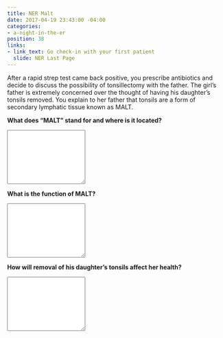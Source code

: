 ```yaml
---
title: NER Malt
date: 2017-04-19 23:43:00 -04:00
categories:
- a-night-in-the-er
position: 38
links:
- link_text: Go check-in with your first patient
  slide: NER Last Page
---
```


After a rapid strep test came back positive, you prescribe antibiotics and decide to discuss the possibility of tonsillectomy with the father. The girl’s father is extremely concerned over the thought of having his daughter’s tonsils removed. You explain to her father that tonsils are a form of secondary lymphatic tissue known as MALT.

**What does “MALT” stand for and where is it located?**

<div class="form-group"><textarea class="form-control" rows="8"></textarea></div>

**What is the function of MALT?**

<div class="form-group"><textarea class="form-control" rows="8"></textarea></div>

**How will removal of his daughter’s tonsils affect her health?**

<div class="form-group"><textarea class="form-control" rows="8"></textarea></div>
